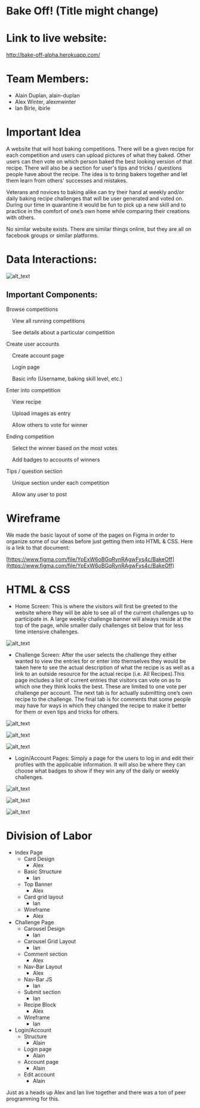 # Bake Off! (Title might change)

# Link to live website:

http://bake-off-alpha.herokuapp.com/

# Team Members:



*   Alain Duplan, alain-duplan
*   Alex Winter, alexmwinter
*   Ian Birle, ibirle

# Important Idea

A website that will host baking competitions. There will be a given recipe for each competition and users can upload pictures of what they baked. Other users can then vote on which person baked the best looking version of that recipe. There will also be a section for user's tips and tricks / questions people have about the recipe. The idea is to bring bakers together and let them learn from others' successes and mistakes.

Veterans and novices to baking alike can try their hand at weekly and/or daily baking recipe challenges that will be user generated and voted on. During our time in quarantine it would be fun to pick up a new skill and to practice in the comfort of one’s own home while comparing their creations with others.

No similar website exists. There are similar things online, but they are all on facebook groups or similar platforms. 

# Data Interactions:



![alt_text](images/milestone1-md0.png "image_tooltip")

## Important Components:


Browse competitions  

&nbsp;&nbsp;&nbsp;&nbsp;View all running competitions  

&nbsp;&nbsp;&nbsp;&nbsp;See details about a particular competition  

Create user accounts  

&nbsp;&nbsp;&nbsp;&nbsp;Create account page  

&nbsp;&nbsp;&nbsp;&nbsp;Login page  

&nbsp;&nbsp;&nbsp;&nbsp;Basic info (Username, baking skill level, etc.)  

Enter into competition  

&nbsp;&nbsp;&nbsp;&nbsp;View recipe  

&nbsp;&nbsp;&nbsp;&nbsp;Upload images as entry  

&nbsp;&nbsp;&nbsp;&nbsp;Allow others to vote for winner  

Ending competition  

&nbsp;&nbsp;&nbsp;&nbsp;Select the winner based on  the most votes  

&nbsp;&nbsp;&nbsp;&nbsp;Add badges to accounts of winners  

Tips / question section  

&nbsp;&nbsp;&nbsp;&nbsp;Unique section under each competition  

&nbsp;&nbsp;&nbsp;&nbsp;Allow any user to post 

# Wireframe

We made the basic layout of some of the pages on Figma in order to organize some of our ideas before just getting them into HTML & CSS. Here is a link to that document:

[https://www.figma.com/file/YpExW6oBGqRynRAgwFys4c/BakeOff](https://www.figma.com/file/YpExW6oBGqRynRAgwFys4c/BakeOff)

# HTML & CSS



*   Home Screen: This is where the visitors will first be greeted to the website where they will be able to see all of the current challenges up to participate in. A large weekly challenge banner will always reside at the top of the page, while smaller daily challenges sit below that for less time intensive challenges.



![alt_text](images/milestone1-md1.png "image_tooltip")

*   Challenge Screen: After the user selects the challenge they either wanted to view the entries for or enter into themselves they would be taken here to see the actual description of what the recipe is as well as a link to an outside resource for the actual recipe (i.e. All Recipes).This page includes a list of current entries that visitors can vote on as to which one they think looks the best. These are limited to one vote per challenge per account. The next tab is for actually submitting one’s own recipe to the challenge. The final tab is for comments that some people may have for ways in which they changed the recipe to make it better for them or even tips and tricks for others.



![alt_text](images/milestone1-md2.png "image_tooltip")




![alt_text](images/milestone1-md3.png "image_tooltip")




![alt_text](images/milestone1-md4.png "image_tooltip")

*   Login/Account Pages: Simply a page for the users to log in and edit their profiles with the applicable information. It will also be where they can choose what badges to show if they win any of the daily or weekly challenges. 



![alt_text](images/milestone1-md5.png "image_tooltip")




![alt_text](images/milestone1-md6.png "image_tooltip")




![alt_text](images/milestone1-md7.png "image_tooltip")




# Division of Labor



*   Index Page
    *   Card Design
        *   Alex
    *   Basic Structure
        *   Ian
    *   Top Banner
        *   Alex
    *   Card grid layout
        *   Ian
    *   Wireframe
        *   Alex
*   Challenge Page
    *   Carousel Design
        *   Ian
    *   Carousel Grid Layout
        *   Ian
    *   Comment section
        *   Alex
    *   Nav-Bar Layout
        *   Alex
    *   Nav-Bar JS
        *   Ian
    *   Submit section
        *   Ian
    *   Recipe Block
        *   Alex
    *   Wireframe
        *   Ian
*   Login/Account
    *   Structure
        *   Alain
    *   Login page
        *   Alain
    *   Account page
        *   Alain
    *   Edit account
        *   Alain

Just as a heads up Alex and Ian live together and there was a ton of peer programming for this.
